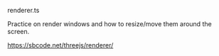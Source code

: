renderer.ts

Practice on render windows and how to resize/move them around the screen.

https://sbcode.net/threejs/renderer/
